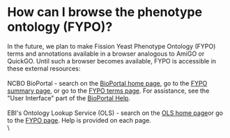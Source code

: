 # How can I browse the phenotype ontology (FYPO)?
<!-- pombase_categories: Querying/Searching,Tools and Resources,Using Ontologies -->

In the future, we plan to make Fission Yeast Phenotype Ontology (FYPO)
terms and annotations available in a browser analogous to AmiGO or
QuickGO. Until such a browser becomes available, FYPO is accessible in
these external resources:\
\
NCBO BioPortal - search on the [BioPortal home
page](http://bioportal.bioontology.org/), go to the [FYPO summary
page](http://bioportal.bioontology.org/ontologies/FYPO), or go to the
[FYPO terms
page](http://bioportal.bioontology.org/ontologies/FYPO/?p=classes). For
assistance, see the "User Interface" part of the [BioPortal
Help](http://bioportal.bioontology.org/help).\
\
EBI's Ontology Lookup Service (OLS) - search on the [OLS home
page](http://www.ebi.ac.uk/ontology-lookup/)or go to the [FYPO
page](http://www.ebi.ac.uk/ontology-lookup/browse.do?ontName=FYPO). Help
is provided on each page.\
\


